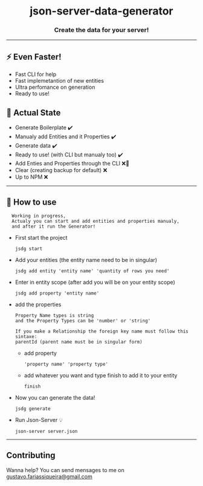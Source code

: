 <h1 align='center'>
  json-server-data-generator
</h1>

<h3 align='center'>
  Create the data for your server!
</h3>

---

## ⚡ Even Faster!

- Fast CLI for help
- Fast implemetantion of new entities
- Ultra perfomance on generation
- Ready to use!

## 🔨 Actual State

- Generate Boilerplate ✔️
- Manualy add Entities and it Properties ✔️
- Generate data ✔️
- Ready to use! (with CLI but manualy too) ✔️
- Add Enties and Properties through the CLI ❌🔨
- Clear (creating backup for default) ❌
- Up to NPM ❌

---

## 🔧 How to use

      Working in progress, 
      Actualy you can start and add entities and properties manualy,
      and after it run the Generator!

- First start the project

  `
    jsdg start
  `

- Add your entities (the entity name need to be in singular)

  `
    jsdg add entity 'entity name' 'quantity of rows you need'
  `

- Enter in entity scope (after add you will be on your entity scope)

  `
    jsdg add property 'entity name' 
  `
- add the properties 

      Property Name types is string
      and the Property Types can be 'number' or 'string'

      If you make a Relationship the foreign key name must follow this sintaxe:
      parentId (parent name must be in singular form)
  - add property

    `
      'property name' 'property type'  
    `

  - add whatever you want and type finish to add it to your entity

    `
      finish 
    `

- Now you can generate the data!

  `
    jsdg generate
  `

- Run Json-Server 💡

  `
    json-server server.json
  `

---

## Contributing

Wanna help? You can send mensages to me on gustavo.fariassiqueira@gmail.com


<!-- [![npm package](https://img.shields.io/npm/v/@react-native-community/status-bar.svg)](https://www.npmjs.org/package/@react-native-community/status-bar) -->
